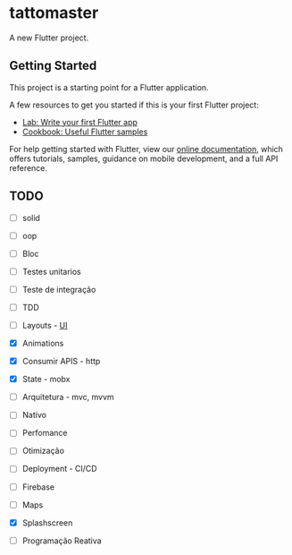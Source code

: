 # tattomaster

A new Flutter project.

## Getting Started

This project is a starting point for a Flutter application.

A few resources to get you started if this is your first Flutter project:

- [Lab: Write your first Flutter app](https://flutter.dev/docs/get-started/codelab)
- [Cookbook: Useful Flutter samples](https://flutter.dev/docs/cookbook)

For help getting started with Flutter, view our
[online documentation](https://flutter.dev/docs), which offers tutorials,
samples, guidance on mobile development, and a full API reference.


## TODO
- [ ] solid
- [ ] oop
- [ ] Bloc
- [ ] Testes unitarios
- [ ] Teste de integração
- [ ] TDD

- [ ] Layouts - [UI](https://dribbble.com/shots/12007711-The-tattoo-artists-mobile-app-application-interaction)
- [x] Animations
- [x] Consumir APIS - http
- [x] State - mobx
- [ ] Arquitetura - mvc, mvvm
- [ ] Nativo
- [ ] Perfomance
- [ ] Otimização
- [ ] Deployment - CI/CD
- [ ] Firebase
- [ ] Maps
- [x] Splashscreen

- [ ] Programação Reativa
